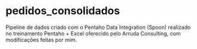 # pedidos_consolidados
Pipeline de dados criado com o Pentaho Data Integration (Spoon) realizado no treinamento Pentaho + Excel oferecido pelo Arruda Consulting, com modificações feitas por mim.
